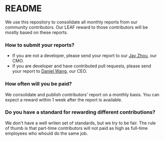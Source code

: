 # README

We use this repository to consolidate all monthly reports from our community contributors. Our LEAF reward to those contributors will be mostly based on these reports.

### How to submit your reports?

- If you are not a developer, please send your report to our [Jay Zhou](mailto:jay@loopring.org), our CMO.
- If you are developer and have contributed pull requests, please send your report to [Daniel Wang](mailto:daniel@loopring.org), our CEO.

### How often will you be paid?

We consolidate and publish contributors' report on a monthly basis. You can expect a reward within 1 week after the report is available.

### Do you have a standard for rewarding different contributions?

We don't have a well writen set of standards, but we  try to be fair. The rule of thumb is that part-time contributors will not paid as high as full-time employees who whould do the same job.
